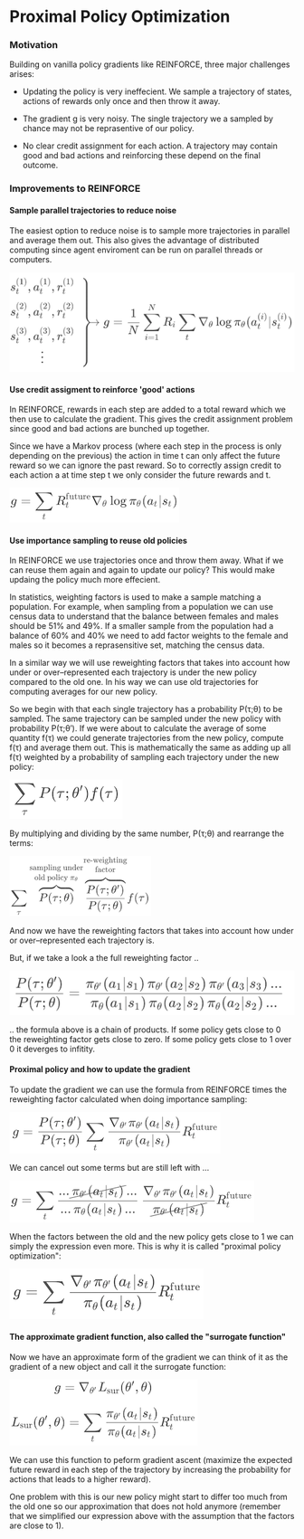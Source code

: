 # Proximal Policy Optimization

### Motivation

Building on vanilla policy gradients like REINFORCE, three major challenges arises:

- Updating the policy is very ineffecient. We sample a trajectory of states, actions of rewards only once and then throw it away.

- The gradient g is very noisy. The single trajectory we a sampled by chance may not be reprasentive of our policy.

- No clear credit assignment for each action. A trajectory may contain good and bad actions and reinforcing these depend on the final outcome.

### Improvements to REINFORCE

#### Sample parallel trajectories to reduce noise

The easiest option to reduce noise is to sample more trajectories in parallel and average them out. This also gives the advantage of distributed computing since agent enviroment can be run on parallel threads or computers.

![Parallel trajectories](/Documentation/PPOParallelTrajectories.png)

#### Use credit assigment to reinforce 'good' actions

In REINFORCE, rewards in each step are added to a total reward which we then use to calculate the gradient. This gives the credit assignment problem since good and bad actions are bunched up together.

Since we have a Markov process (where each step in the process is only depending on the previous) the action in time t can only affect the future reward so we can ignore the past reward. So to correctly assign credit to each action a at time step t we only consider the future rewards and t.

![RFuture](/Documentation/RFuture.png)

#### Use importance sampling to reuse old policies

In REINFORCE we use trajectories once and throw them away. What if we can reuse them again and again to update our policy? This would make updaing the policy much more effecient.

In statistics, weighting factors is used to make a sample matching a population. For example, when sampling from a population we can use census data to understand that the balance between females and males should be 51% and 49%. If a smaller sample from the population had a balance of 60% and 40% we need to add factor weights to the female and males so it becomes a reprasensitive set, matching the census data. 

In a similar way we will use reweighting factors that takes into account how under or over–represented each trajectory is under the new policy compared to the old one. In his way we can use old trajectories for computing averages for our new policy. 

So we begin with that each single trajectory has a probability P(τ;θ) to be sampled. The same trajectory can be sampled under the new policy with probability P(τ;θ′). If we were about to calculate the average of some quantity f(τ) we could generate trajectories from the new policy, compute f(τ) and average them out. This is mathematically the same as adding up all f(τ) weighted by a probability of sampling each trajectory under the new policy:

![ReweightingFactor](/Documentation/PPOFactor.png)

By multiplying and dividing by the same number, P(τ;θ) and rearrange the terms:

![ReweightingFactor](/Documentation/PPOReweightingFactor.png)

And now we have the reweighting factors that takes into account how under or over–represented each trajectory is.

But, if we take a look a the full reweighting factor ..

![ReweightingFactor](/Documentation/PPOReweightingFull.png)

.. the formula above is a chain of products. If some policy gets close to 0 the reweighting factor gets close to zero. If some policy gets close to 1 over 0 it deverges to infitity. 

#### Proximal policy and how to update the gradient

To update the gradient we can use the formula from REINFORCE times the reweighting factor calculated when doing importance sampling:

![ReweightingFactor](/Documentation/PPOReweightingPolicyGradient.png)

We can cancel out some terms but are still left with ...

![ReweightingFactor](/Documentation/PPOCancelTerms.png)

When the factors between the old and the new policy gets close to 1 we can simply the expression even more. This is why it is called "proximal policy optimization":

![ReweightingFactor](/Documentation/PPOGradient.png)

#### The approximate gradient function, also called the "surrogate function"

Now we have an approximate form of the gradient we can think of it as the gradient of a new object and call it the surrogate function:

![ReweightingFactor](/Documentation/PPOSurrogate.png)

We can use this function to peform gradient ascent (maximize the expected future reward in each step of the trajectory by increasing the probability for actions that leads to a higher reward).

One problem with this is our new policy might start to differ too much from the old one so our approximation that does not hold anymore (remember that we simplified our expression above with the assumption that the factors are close to 1).
